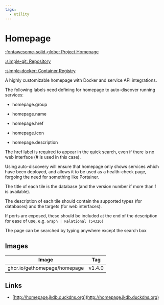 ```yaml
---
tags:
  - utility
---
```

# Homepage

[:fontawesome-solid-globe: Project Homepage](https://gethomepage.dev/)

[:simple-git: Repository](https://github.com/gethomepage/homepage)

[:simple-docker: Container Registry](https://ghcr.io/gethomepage/homepage)

A highly customizable homepage with Docker and service API integrations.

The following labels need defining for homepage to auto-discover running services:

- homepage.group

- homepage.name

- homepage.href

- homepage.icon

- homepage.description

The href label is required to appear in the quick search, even if there is no web interface (# is used in this case).

Using auto-discovery will ensure that homepage only shows services which have been deployed, and allows it to be used as a health-check page, forgoing the need for something like Portainer.

The title of each tile is the database (and the version number if more than 1 is available).

The description of each tile should contain the supported types (for databases) and the targets (for web interfaces).

If ports are exposed, these should be included at the end of the description for ease of use, e.g. `Graph | Relational (54326)`

The page can be searched by typing anywhere except the search box

## Images
| Image | Tag |
| --- | --- |
| ghcr.io/gethomepage/homepage | v1.4.0 |

## Links
- [http://homepage.jkdb.duckdns.org](http://homepage.jkdb.duckdns.org)

